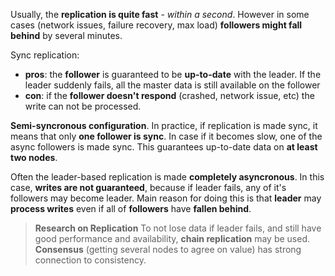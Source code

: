 Usually, the **replication is quite fast** - *within a second*. However in some cases (network issues, failure recovery, max load) **followers might fall behind** by several minutes.

Sync replication:
- **pros**: the **follower** is guaranteed to be **up-to-date** with the leader. If the leader suddenly fails, all the master data is still available on the follower
- **con**: if the **follower doesn't respond** (crashed, network issue, etc) the write can not be processed.

**Semi-syncronous configuration**. In practice, if replication is made sync, it means that only **one follower is sync**. In case if it becomes slow, one of the async followers is made sync. This guarantees up-to-date data on **at least two nodes**. 

Often the leader-based replication is made **completely asyncronous**. In this case, **writes are not guaranteed**, because if leader fails, any of it's followers may become leader.
Main reason for doing this is that **leader** may **process writes** even if all of **followers** have **fallen behind**.

>  **Research on Replication**
>  To not lose data if leader fails, and still have good performance and availability, **chain replication** may be used.
>  **Consensus** (getting several nodes to agree on value) has strong connection to consistency.
